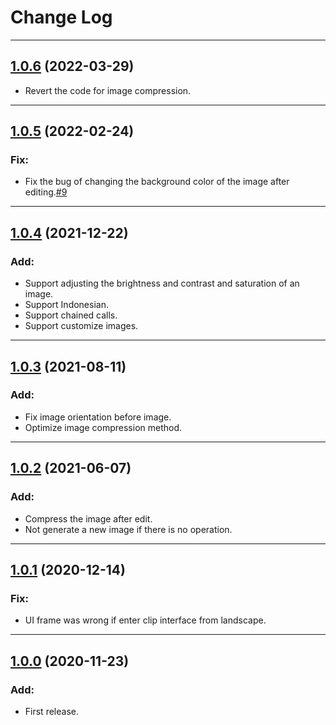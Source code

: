 # Change Log

-----

## [1.0.6](https://github.com/longitachi/ZLImageEditor/releases/tag/1.0.5) (2022-03-29)
* Revert the code for image compression.

-----

## [1.0.5](https://github.com/longitachi/ZLImageEditor/releases/tag/1.0.5) (2022-02-24)
### Fix:
* Fix the bug of changing the background color of the image after editing.[#9](https://github.com/longitachi/ZLImageEditor/issues/9)

-----

## [1.0.4](https://github.com/longitachi/ZLImageEditor/releases/tag/1.0.4) (2021-12-22)
### Add:
* Support adjusting the brightness and contrast and saturation of an image.
* Support Indonesian.
* Support chained calls.
* Support customize images.

-----
## [1.0.3](https://github.com/longitachi/ZLImageEditor/releases/tag/1.0.3) (2021-08-11)
### Add:
* Fix image orientation before image.
* Optimize image compression method.

-----
## [1.0.2](https://github.com/longitachi/ZLImageEditor/releases/tag/1.0.2) (2021-06-07)
### Add:
* Compress the image after edit.
* Not generate a new image if there is no operation.

-----
## [1.0.1](https://github.com/longitachi/ZLImageEditor/releases/tag/1.0.1) (2020-12-14)
### Fix:
* UI frame was wrong if enter clip interface from landscape.

-----
## [1.0.0](https://github.com/longitachi/ZLImageEditor/releases/tag/1.0.0) (2020-11-23)
### Add:
* First release.
